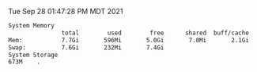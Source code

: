 Tue Sep 28 01:47:28 PM MDT 2021
```bash
System Memory
               total        used        free      shared  buff/cache   available
Mem:           7.7Gi       596Mi       5.0Gi       7.0Mi       2.1Gi       6.8Gi
Swap:          7.6Gi       232Mi       7.4Gi
System Storage
673M	.
```
```bash
